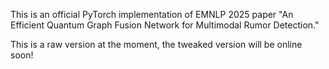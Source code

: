This is an official PyTorch implementation of EMNLP 2025 paper "An Efficient Quantum Graph Fusion Network for Multimodal Rumor Detection."

This is a raw version at the moment, the tweaked version will be online soon!
